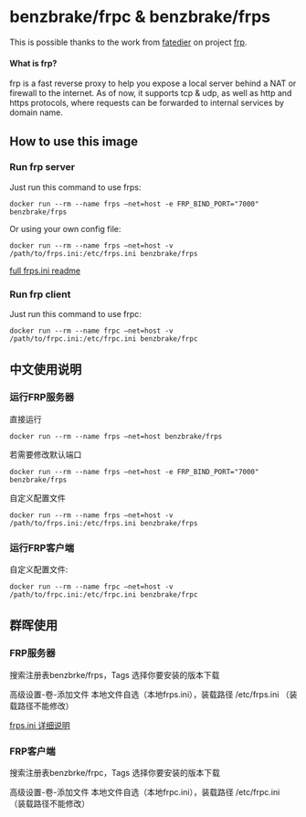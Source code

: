 # benzbrake/frpc & benzbrake/frps
This is possible thanks to the work from [fatedier](https://github.com/fatedier) on project [frp](https://github.com/fatedier/frp).

#### What is frp?

frp is a fast reverse proxy to help you expose a local server behind a NAT or firewall to the internet. As of now, it supports tcp & udp, as well as http and https protocols, where requests can be forwarded to internal services by domain name.

## How to use this image

### Run frp server

Just run this command to use frps:

```shell
docker run --rm --name frps –net=host -e FRP_BIND_PORT="7000" benzbrake/frps
```

Or using your own config file:

```shell
docker run --rm --name frps –net=host -v /path/to/frps.ini:/etc/frps.ini benzbrake/frps
```

[full frps.ini readme](https://github.com/fatedier/frp/blob/master/README.md)

### Run frp client

Just run this command to use frpc:

```shell
docker run --rm --name frpc –net=host -v /path/to/frpc.ini:/etc/frpc.ini benzbrake/frpc
```

## 中文使用说明

### 运行FRP服务器

直接运行

```shell
docker run --rm --name frps –net=host benzbrake/frps
```

若需要修改默认端口

```shell
docker run --rm --name frps –net=host -e FRP_BIND_PORT="7000" benzbrake/frps
```

自定义配置文件

```shell
docker run --rm --name frps –net=host -v /path/to/frps.ini:/etc/frps.ini benzbrake/frps
```

### 运行FRP客户端

自定义配置文件:

```shell
docker run --rm --name frpc –net=host -v /path/to/frpc.ini:/etc/frpc.ini benzbrake/frpc
```

## 群晖使用

### FRP服务器

搜索注册表benzbrke/frps，Tags 选择你要安装的版本下载

高级设置-卷-添加文件 本地文件自选（本地frps.ini），装载路径 /etc/frps.ini （装载路径不能修改）

[frps.ini 详细说明](https://github.com/fatedier/frp/blob/master/README.md)

### FRP客户端

搜索注册表benzbrke/frpc，Tags 选择你要安装的版本下载

高级设置-卷-添加文件 本地文件自选（本地frpc.ini），装载路径 /etc/frpc.ini （装载路径不能修改）